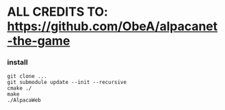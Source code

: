 # ALL CREDITS TO: https://github.com/ObeA/alpacanet-the-game

### install

```
git clone ... 
git submodule update --init --recursive
cmake ./
make
./AlpacaWeb
```
